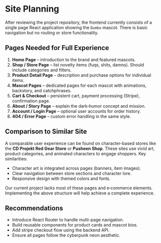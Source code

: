 # Site Planning

After reviewing the project repository, the frontend currently consists of a single page React application showing the `Dumbo` mascot. There is basic navigation but no routing or store functionality.

## Pages Needed for Full Experience
1. **Home Page** – introduction to the brand and featured mascots.
2. **Shop / Store Page** – list novelty items (fuqs, shits, damns). Should include categories and filters.
3. **Product Detail Page** – description and purchase options for individual items.
4. **Mascot Pages** – dedicated pages for each mascot with animations, backstory, and catchphrases.
5. **Cart & Checkout** – persistent cart, payment processing (Stripe), confirmation page.
6. **About / Story Page** – explain the dark‑humor concept and mission.
7. **Account / Login Page** – optional user accounts for order history.
8. **404 / Error Page** – custom error handling in the same style.

## Comparison to Similar Site
A comparable user experience can be found on character-based stores like the **CD Projekt Red Gear Store** or **Pusheen Shop**. These sites use vivid art, product categories, and animated characters to engage shoppers. Key similarities:
- Character art is integrated across pages (banners, item images).
- Clear navigation between store sections and character lore.
- Responsive design with themed colors and fonts.

Our current project lacks most of these pages and e‑commerce elements. Implementing the above structure will help achieve a complete experience.

## Recommendations
- Introduce React Router to handle multi-page navigation.
- Build reusable components for product cards and mascot bios.
- Add stripe checkout flow using the backend API.
- Ensure all pages follow the cyberpunk neon aesthetic.

